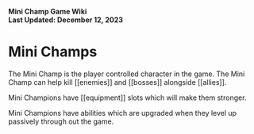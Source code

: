 **Mini Champ Game Wiki**  
**Last Updated: December 12, 2023**

# Mini Champs

The Mini Champ is the player controlled character in the game. The Mini Champ can help kill [[enemies]] and [[bosses]] alongside [[allies]]. 

Mini Champions have [[equipment]] slots which will make them stronger. 

Mini Champions have abilities which are upgraded when they level up passively through out the game.